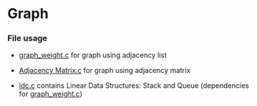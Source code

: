# Graph

### File usage

* [graph_weight.c](https://github.com/ShruKin/Graph/blob/master/graph_weight.c) for graph using adjacency list

* [Adjacency Matrix.c](https://github.com/ShruKin/Graph/blob/master/Adjacency%20Matrix.c) for graph using adjacency matrix

* [ldc.c](https://github.com/ShruKin/Graph/blob/master/lds.c) contains Linear Data Structures: Stack and Queue (dependencies for [graph_weight.c](https://github.com/ShruKin/Graph/blob/1367c174fe18136bb8377af4647c5a5c091abad0/graph_weight.c#L3))

